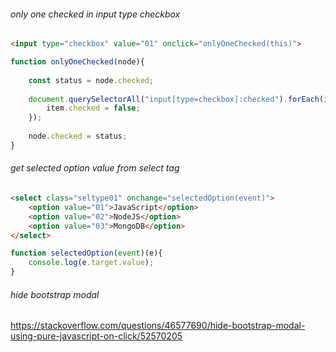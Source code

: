 ###### only one checked in input type checkbox
```html
<input type="checkbox" value="01" onclick="onlyOneChecked(this)">
```

```js
function onlyOneChecked(node){
	
	const status = node.checked;
	
	document.querySelectorAll("input[type=checkbox]:checked").forEach(item => {
		item.checked = false;
	});
	
	node.checked = status;
}
```
  
###### get selected option value from select tag
```html
<select class="seltype01" onchange="selectedOption(event)">
	<option value="01">JavaScript</option>
	<option value="02">NodeJS</option>
	<option value="03">MongoDB</option>
</select>
```
  
```js
function selectedOption(event)(e){
	console.log(e.target.value);
}
```
  
###### hide bootstrap modal 
https://stackoverflow.com/questions/46577690/hide-bootstrap-modal-using-pure-javascript-on-click/52570205
